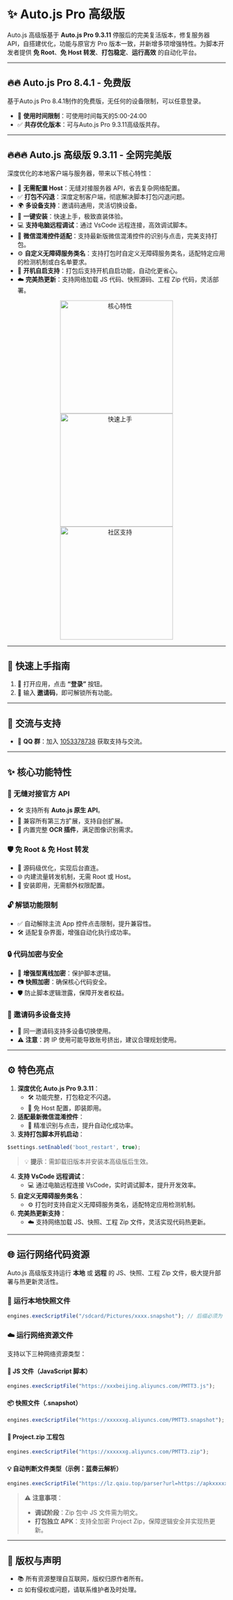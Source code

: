 

# ✨ Auto.js Pro 高级版

Auto.js 高级版基于 **Auto.js Pro 9.3.11** 停服后的完美复活版本，修复服务器 API，自搭建优化，功能与原官方 Pro 版本一致，并新增多项增强特性。为脚本开发者提供 **免 Root**、**免 Host 转发**、**打包稳定**、**运行高效** 的自动化平台。

---
## 🔥🔥 Auto.js Pro 8.4.1 - 免费版

基于Auto.js Pro 8.4.1制作的免费版，无任何的设备限制，可以任意登录。

- 🚫 **使用时间限制**：可使用时间每天的5:00-24:00
- ✅ **共存优化版本**：可与Auto.js Pro 9.3.11高级版共存。

---

## 🔥🔥🔥 Auto.js 高级版 9.3.11 - 全网完美版

深度优化的本地客户端与服务器，带来以下核心特性：

- 🚫 **无需配置 Host**：无缝对接服务器 API，省去复杂网络配置。
- ✅ **打包不闪退**：深度定制客户端，彻底解决脚本打包闪退问题。
- 🌍 **多设备支持**：邀请码通用，灵活切换设备。
- 🚀 **一键安装**：快速上手，极致直装体验。
- 💻 **支持电脑远程调试**：通过 VsCode 远程连接，高效调试脚本。
- 📱 **微信混淆控件适配**：支持最新版微信混淆控件的识别与点击，完美支持打包。
- ⚙️ **自定义无障碍服务类名**：支持打包时自定义无障碍服务类名，适配特定应用的检测机制或白名单要求。
- 🔄 **开机自启支持**：打包后支持开机自启功能，自动化更省心。
- ☁️ **完美热更新**：支持网络加载 JS 代码、快照源码、工程 Zip 代码，灵活部署。
  
<div align="center">
  <img src="./Snipaste_2025-07-23_11-26-54.png" alt="核心特性" width="260" />
  <img src="./Snipaste_2025-07-23_11-27-13.png" alt="快速上手" width="260" />
  <img src="./Snipaste_2025-07-23_11-27-18.png" alt="社区支持" width="260" />
</div>

---

## 🚀 快速上手指南

1. 📱 打开应用，点击 **“登录”** 按钮。
2. 🔑 输入 **邀请码**，即可解锁所有功能。

---

## 💬 交流与支持

- 📲 **QQ 群**：加入 [1053378738](https://qm.qq.com/q/vhmvPPd1RY) 获取支持与交流。

---

## ✨ 核心功能特性

### 🔗 无缝对接官方 API

- 🛠️ 支持所有 **Auto.js 原生 API**。
- 🔌 兼容所有第三方扩展，支持自创扩展。
- 📸 内置完整 **OCR 插件**，满足图像识别需求。

### 🛡️ 免 Root & 免 Host 转发

- 🔧 源码级优化，实现后台直连。
- 🌐 内建流量转发机制，无需 Root 或 Host。
- 📲 安装即用，无需额外权限配置。

### 🔓 解锁功能限制

- ✅ 自动解除主流 App 控件点击限制，提升兼容性。
- 🛠️ 适配复杂界面，增强自动化执行成功率。

### 🔒 代码加密与安全

- 🔐 **增强型离线加密**：保护脚本逻辑。
- 📷 **快照加密**：确保核心代码安全。
- 🛡️ 防止脚本逻辑泄露，保障开发者权益。

### 🔄 邀请码多设备支持

- 📱 同一邀请码支持多设备切换使用。
- ⚠️ **注意**：跨 IP 使用可能导致账号挤出，建议合理规划使用。

---

## ⚙️ 特色亮点

1. **深度优化 Auto.js Pro 9.3.11**：
   - 🛠️ 功能完整，打包稳定不闪退。
   - 🚀 免 Host 配置，即装即用。
2. **适配最新微信混淆控件**：
   - 📲 精准识别与点击，提升自动化成功率。
3. **支持打包脚本开机启动**：

```javascript
$settings.setEnabled('boot_restart', true);
```

> 💡 **提示**：需卸载旧版本并安装本高级版后生效。

4. **支持 VsCode 远程调试**：
   - 💻 通过电脑远程连接 VsCode，实时调试脚本，提升开发效率。
5. **自定义无障碍服务类名**：
   - ⚙️ 打包时支持自定义无障碍服务类名，适配特定应用检测机制。
6. **完美热更新支持**：
   - ☁️ 支持网络加载 JS、快照、工程 Zip 文件，灵活实现代码热更新。

---

## 🌐 运行网络代码资源

Auto.js 高级版支持运行 **本地** 或 **远程** 的 JS、快照、工程 Zip 文件，极大提升部署与热更新灵活性。

### 📂 运行本地快照文件

```javascript
engines.execScriptFile("/sdcard/Pictures/xxxx.snapshot"); // 后缀必须为 .snapshot
```

### ☁️ 运行网络资源文件

支持以下三种网络资源类型：

#### 📄 JS 文件（JavaScript 脚本）

```javascript
engines.execScriptFile("https://xxxbeijing.aliyuncs.com/PMTT3.js");
```

#### 📦 快照文件（.snapshot）

```javascript
engines.execScriptFile("https://xxxxxxg.aliyuncs.com/PMTT3.snapshot");
```

#### 🧳 Project.zip 工程包

```javascript
engines.execScriptFile("https://xxxxxxg.aliyuncs.com/PMTT3.zip");
```

#### 💡 自动判断文件类型（示例：蓝奏云解析）

```javascript
engines.execScriptFile("https://lz.qaiu.top/parser?url=https://apkxxxxxx.lanzouo.com/iPuxxxxxmkmkj");
```

> ⚠️ **注意事项**：
>
> - **调试阶段**：Zip 包中 JS 文件需为明文。
> - **打包独立 APK**：支持全加密 Project Zip，保障逻辑安全并实现热更新。

---

## 📜 版权与声明

- 📚 所有资源整理自互联网，版权归原作者所有。
- ⚖️ 如有侵权或问题，请联系维护者及时处理。

